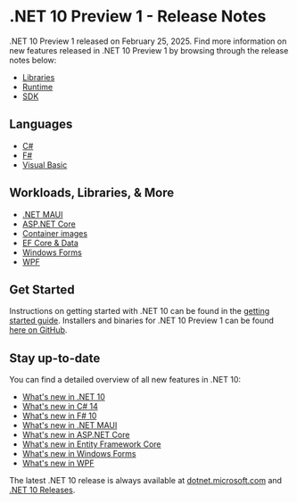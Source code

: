 # .NET 10 Preview 1 - Release Notes

.NET 10 Preview 1 released on February 25, 2025. Find more information on new features released in .NET 10 Preview 1 by browsing through the release notes below:

- [Libraries](./libraries.md)
- [Runtime](./runtime.md)
- [SDK](./sdk.md)

## Languages

- [C#](./csharp.md)
- [F#](./fsharp.md)
- [Visual Basic](./visualbasic.md)

## Workloads, Libraries, & More

- [.NET MAUI](./dotnetmaui.md)
- [ASP.NET Core](./aspnetcore.md)
- [Container images](./containers.md)
- [EF Core & Data](./efcore.md)
- [Windows Forms](./winforms.md)
- [WPF](./wpf.md)

## Get Started

Instructions on getting started with .NET 10 can be found in the [getting started guide](../../get-started.md). Installers and binaries for .NET 10 Preview 1 can be found [here on GitHub](./10.0.0-preview.1.md).

## Stay up-to-date

You can find a detailed overview of all new features in .NET 10:

- [What's new in .NET 10](https://learn.microsoft.com/dotnet/core/whats-new/dotnet-10/overview)
- [What's new in C# 14](https://learn.microsoft.com/dotnet/csharp/whats-new/csharp-14)
- [What's new in F# 10](https://learn.microsoft.com/dotnet/fsharp/whats-new/fsharp-10)
- [What's new in .NET MAUI](https://learn.microsoft.com/dotnet/maui/whats-new/dotnet-10)
- [What's new in ASP.NET Core](https://learn.microsoft.com/aspnet/core/release-notes/aspnetcore-10.0)
- [What's new in Entity Framework Core](https://learn.microsoft.com/ef/core/what-is-new/ef-core-10.0/whatsnew)
- [What's new in Windows Forms](https://learn.microsoft.com/dotnet/desktop/winforms/whats-new/net100)
- [What's new in WPF](https://learn.microsoft.com/dotnet/desktop/wpf/whats-new/net100)

The latest .NET 10 release is always available at [dotnet.microsoft.com](https://dotnet.microsoft.com/download/dotnet/10.0) and [.NET 10 Releases](../../README.md).
